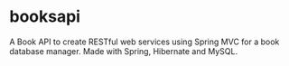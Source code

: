 # booksapi
A Book API to create RESTful web services using Spring MVC for a book database manager. 
Made with Spring, Hibernate and MySQL.
